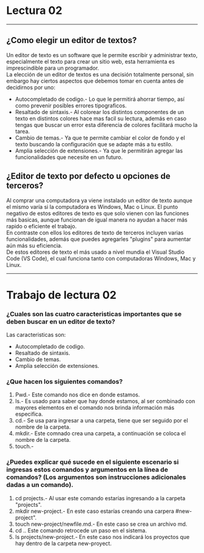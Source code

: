 # Lectura 02
***

## ¿Como elegir un editor de textos? 

Un editor de texto es un software que le permite escribir y administrar texto, especialmente el texto para crear un sitio web, esta herramienta es imprescindible para un programador.  
La elección de un editor de textos es una decisión totalmente personal, sin embargo hay ciertos aspectos que debemos tomar en cuenta antes de decidirnos por uno:

* Autocompletado de codigo.- Lo que le permitirá ahorrar tiempo, así como prevenir posibles errores tipograficos.
* Resaltado de sintaxis.- Al colorear los distintos componentes de un texto en distintos colores hace mas facil su lectura, además en caso     tengas que buscar un error esta diferencia de colores facilitará mucho la tarea.
* Cambio de temas.- Ya que te permite cambiar el color de fondo y el texto buscando la configuración que se adapte más a tu estilo.
* Amplia selección de extensiones.- Ya que le permitirán agregar las funcionalidades que necesite en un futuro.

## ¿Editor de texto por defecto u opciones de terceros? 

Al comprar una computadora ya viene instalado un editor de texto aunque el mismo varía si la computadora es Windows, Mac o Linux. El punto negativo de estos editores de texto es que solo vienen con las funciones más basicas, aunque funcionan de igual manera no ayudan a hacer más rapido o eficiente el trabajo.  
En contraste con ellos los editores de texto de terceros incluyen varias funcionalidades, además que puedes agregarles "plugins" para aumentar aún más su eficiencia.  
De estos editores de texto el más usado a nivel mundia el Visual Studio Code (VS Code), el cual funciona tanto con computadoras Windows, Mac y Linux.  
***

# Trabajo de lectura 02

### ¿Cuales son las cuatro caracteristicas importantes que se deben buscar en un editor de texto?

Las caracteristicas son:

* Autocompletado de codigo.
* Resaltado de sintaxis.
* Cambio de temas.
* Amplia selección de extensiones.

### ¿Que hacen los siguientes comandos?

1. Pwd.- Este comando nos dice en donde estamos.
2. ls.- Es usado para saber que hay donde estamos, al ser combinado con mayores elementos en el comando nos brinda información más especifica. 
3. cd.- Se usa para ingresar a una carpeta, tiene que ser seguido por el nombre de la carpeta. 
4. mkdir.- Este comnado crea una carpeta, a continuación se coloca el nombre de la carpeta.
5. touch.-

### ¿Puedes explicar qué sucede en el siguiente escenario si ingresas estos comandos y argumentos en la línea de comandos? (Los argumentos son instrucciones adicionales dadas a un comando).

1. cd projects.- Al usar este comando estarías ingresando a la carpeta "projects".
2. mkdir new-project.- En este caso estarías creando una carpera #new-project".
3. touch new-project/newfile.md.- En este caso se crea un archivo md. 
4. cd .. Este comando retrocede un paso en el sistema. 
5. ls projects/new-project.- En este caso nos indicará los proyectos que hay dentro de la carpeta new-proyect.  


   
   
   







